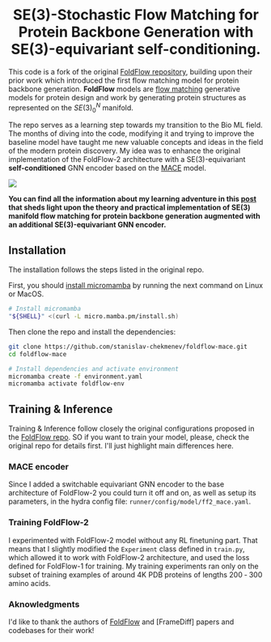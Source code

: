 <div align="center">

# SE(3)-Stochastic Flow Matching for Protein Backbone Generation with SE(3)-equivariant self-conditioning.

</div>

This code is a fork of the original [FoldFlow repository](https://github.com/DreamFold/FoldFlow), building upon their prior work which introduced the first flow matching model for protein backbone generation. **FoldFlow** models are [flow matching](https://github.com/atong01/conditional-flow-matching) generative models for protein design and work by generating protein structures as represented on the $SE(3)^N_0$ manifold. 

The repo serves as a learning step towards my transition to the Bio ML field. The months of diving into the code, modifying it and trying to improve the baseline model have taught me new valuable concepts and ideas in the field of the modern protein discovery. My idea was to enhance the original implementation of the FoldFlow-2 architecture with a $\text{SE}(3)$-equivariant **self-conditioned** GNN encoder based on the [MACE](https://arxiv.org/abs/2206.07697) model. 

![](media/foldflow-mace_protein.gif)

**You can find all the information about my learning adventure in this [post](https://chekmenev.me/posts/protein_discovery/) that sheds light upon the theory and practical implementation of $\text{SE}(3)$ manifold flow matching for protein backbone generation augmented with an additional $\text{SE}(3)$-equivariant GNN encoder.**

<div>


## Installation
The installation follows the steps listed in the original repo.

First, you should [install micromamba](https://mamba.readthedocs.io/en/latest/installation/micromamba-installation.html) by running the next command on Linux or MacOS.

```bash
# Install micromamba
"${SHELL}" <(curl -L micro.mamba.pm/install.sh)
```

Then clone the repo and install the dependencies:

```bash
git clone https://github.com/stanislav-chekmenev/foldflow-mace.git
cd foldflow-mace

# Install dependencies and activate environment
micromamba create -f environment.yaml
micromamba activate foldflow-env
```

## Training & Inference 

Training & Inference follow closely the original configurations proposed in the [FoldFlow repo](https://github.com/DreamFold/FoldFlow). SO if you want to train your model, please, check the original repo for details first. I'll just highlight main differences here.

### MACE encoder

Since I added a switchable equivariant GNN encoder to the base architecture of FoldFlow-2 you could turn it off and on, as well as setup its parameters, in the hydra config file: `runner/config/model/ff2_mace.yaml`.

### Training FoldFlow-2

I experimented with FoldFlow-2 model without any RL finetuning part. That means that I slightly modified the `Experiment` class defined in `train.py`, which allowed it to work with FoldFlow-2 architecture, and used the loss defined for FoldFlow-1 for training. My training experiments ran only on the subset of training examples of around 4K PDB proteins of lengths 200 &dash; 300 amino acids.


### Aknowledgments

I'd like to thank the authors of [FoldFlow](https://github.com/DreamFold/FoldFlow) and [FrameDiff] papers and codebases for their work!